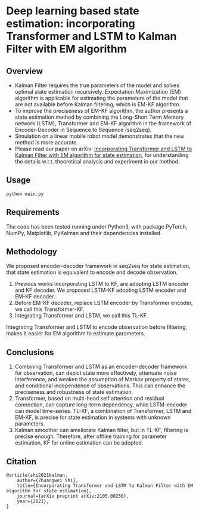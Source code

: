 # Deep learning based state estimation: incorporating Transformer and LSTM to Kalman Filter with EM algorithm

## Overview

- Kalman Filter requires the true parameters of the model and solves optimal state estimation recursively. Expectation Maximization (EM) algorithm is applicable for estimating the parameters of the model that are not available before Kalman filtering, which is EM-KF algorithm.
- To improve the preciseness of EM-KF algorithm, the author presents a state estimation method by combining the Long-Short Term Memory network (LSTM), Transformer and EM-KF algorithm in the framework of Encoder-Decoder in Sequence to Sequence (seq2seq). 
- Simulation on a linear mobile robot model demonstrates that the new method is more accurate.
- Please read our paper on arXiv: [Incorporating Transformer and LSTM to Kalman Filter with EM algorithm for state estimation](https://arxiv.org/abs/2105.00250), for understanding the details w.r.t. theoretical analysis and experiment in our method.

## Usage

```
python main.py
```

## Requirements

The code has been tested running under Python3, with package PyTorch, NumPy, Matplotlib, PyKalman and their dependencies installed.

## Methodology

We proposed encoder-decoder framework in seq2seq for state estimation, that state estimation is equivalent to encode and decode observation.

1. Previous works incorporating LSTM to KF, are adopting LSTM encoder and KF
   decoder. We proposed LSTM-KF adopting LSTM encoder and EM-KF decoder.
2. Before EM-KF decoder, replace LSTM encoder by Transformer encoder, we call this
   Transformer-KF.
3. Integrating Transformer and LSTM, we call this TL-KF.

Integrating Transformer and LSTM to encode observation before filtering, makes it easier for EM algorithm to estimate parameters.

## Conclusions

1. Combining Transformer and LSTM as an encoder-decoder framework for observation, can depict state more effectively, attenuate noise interference, and weaken the assumption of Markov property of states, and conditional independence of observations. This can enhance the preciseness and robustness of state estimation.
2. Transformer, based on multi-head self attention and residual connection, can capture long-term dependency, while LSTM-encoder can model time-series. TL-KF, a combination of Transformer, LSTM and EM-KF, is precise for state estimation in systems with unknown parameters.
3. Kalman smoother can ameliorate Kalman filter, but in TL-KF, filtering is precise enough. Therefore, after offline training for parameter estimation, KF for online estimation can be adopted.

## Citation

```
@article{shi2021kalman,
    author={Zhuangwei Shi},
    title={Incorporating Transformer and LSTM to Kalman Filter with EM algorithm for state estimation},
    journal={arXiv preprint arXiv:2105.00250},
    year={2021},
}
```